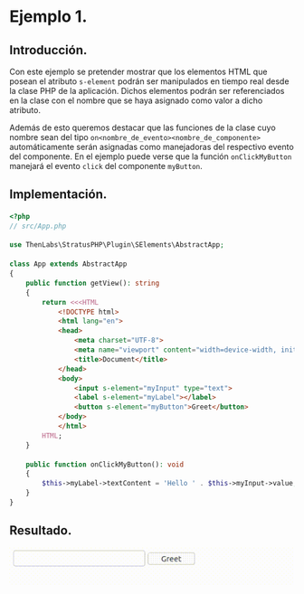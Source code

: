 
# Ejemplo 1.

## Introducción.

Con este ejemplo se pretender mostrar que los elementos HTML que posean el atributo `s-element` podrán ser manipulados en tiempo real desde la clase PHP de la aplicación. Dichos elementos podrán ser referenciados en la clase con el nombre que se haya asignado como valor a dicho atributo.

Además de esto queremos destacar que las funciones de la clase cuyo nombre sean del tipo `on<nombre_de_evento><nombre_de_componente>` automáticamente serán asignadas como manejadoras del respectivo evento del componente. En el ejemplo puede verse que la función `onClickMyButton` manejará el evento `click` del componente `myButton`.

## Implementación.

```php
<?php
// src/App.php

use ThenLabs\StratusPHP\Plugin\SElements\AbstractApp;

class App extends AbstractApp
{
    public function getView(): string
    {
        return <<<HTML
            <!DOCTYPE html>
            <html lang="en">
            <head>
                <meta charset="UTF-8">
                <meta name="viewport" content="width=device-width, initial-scale=1.0">
                <title>Document</title>
            </head>
            <body>
                <input s-element="myInput" type="text">
                <label s-element="myLabel"></label>
                <button s-element="myButton">Greet</button>
            </body>
            </html>
        HTML;
    }

    public function onClickMyButton(): void
    {
        $this->myLabel->textContent = 'Hello ' . $this->myInput->value;
    }
}
```

## Resultado.

![](result.gif)
